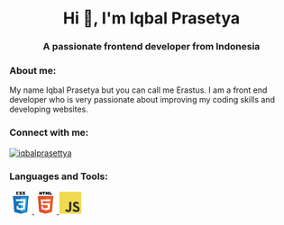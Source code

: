 <h1 align="center">Hi 👋, I'm Iqbal Prasetya</h1>
<h3 align="center">A passionate frontend developer from Indonesia</h3>

<h3 align="left">About me:</h3>
<p align="left">
My name Iqbal Prasetya but you can call me Erastus. I am a front end developer who is very passionate about improving my coding skills and developing websites.
</p>

<h3 align="left">Connect with me:</h3>
<p align="left">
<a href="https://instagram.com/iqbalprasettya" target="blank"><img align="center" src="https://raw.githubusercontent.com/rahuldkjain/github-profile-readme-generator/master/src/images/icons/Social/instagram.svg" alt="iqbalprasettya" height="30" width="40" /></a>
</p>

<h3 align="left">Languages and Tools:</h3>
<p align="left"> <a href="https://www.w3schools.com/css/" target="_blank" rel="noreferrer"> <img src="https://raw.githubusercontent.com/devicons/devicon/master/icons/css3/css3-original-wordmark.svg" alt="css3" width="40" height="40"/> </a> <a href="https://www.w3.org/html/" target="_blank" rel="noreferrer"> <img src="https://raw.githubusercontent.com/devicons/devicon/master/icons/html5/html5-original-wordmark.svg" alt="html5" width="40" height="40"/> </a> <a href="https://developer.mozilla.org/en-US/docs/Web/JavaScript" target="_blank" rel="noreferrer"> <img src="https://raw.githubusercontent.com/devicons/devicon/master/icons/javascript/javascript-original.svg" alt="javascript" width="40" height="40"/> </a> </p>
